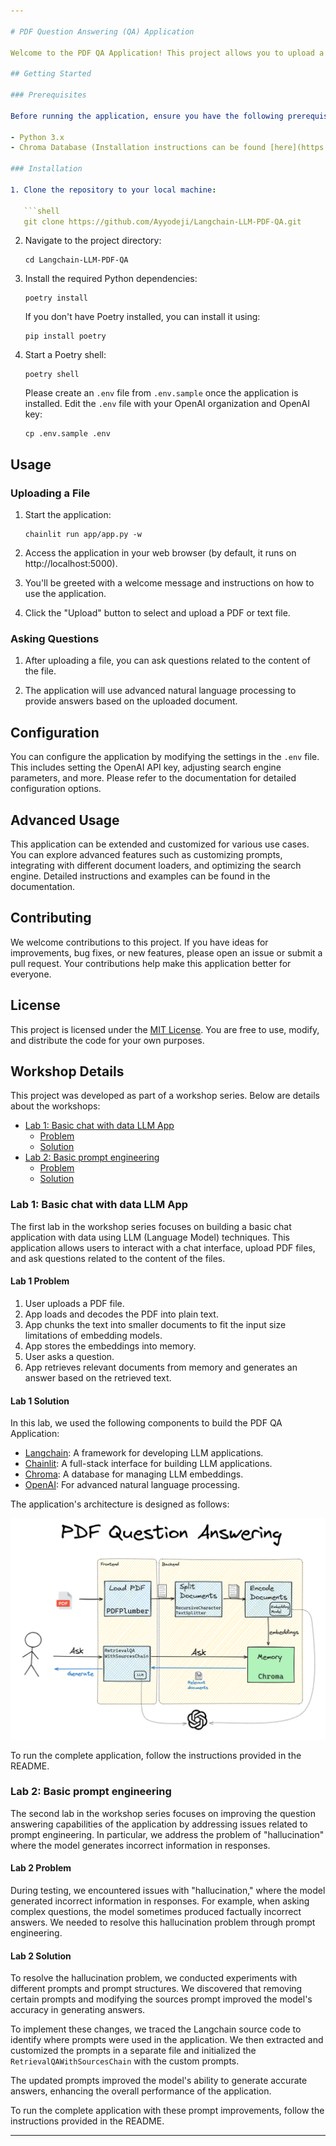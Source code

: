 ```yaml
---

# PDF Question Answering (QA) Application

Welcome to the PDF QA Application! This project allows you to upload a PDF or text file and ask questions about the content of the file. The application uses advanced natural language processing and document search capabilities to provide accurate answers.

## Getting Started

### Prerequisites

Before running the application, ensure you have the following prerequisites installed:

- Python 3.x
- Chroma Database (Installation instructions can be found [here](https://docs.trychroma.com/installation))

### Installation

1. Clone the repository to your local machine:

   ```shell
   git clone https://github.com/Ayyodeji/Langchain-LLM-PDF-QA.git
   ```

2. Navigate to the project directory:

   ```shell
   cd Langchain-LLM-PDF-QA
   ```

3. Install the required Python dependencies:

   ```shell
   poetry install
   ```

   If you don't have Poetry installed, you can install it using:

   ```shell
   pip install poetry
   ```

4. Start a Poetry shell:

   ```shell
   poetry shell
   ```

   Please create an `.env` file from `.env.sample` once the application is installed. Edit the `.env` file with your OpenAI organization and OpenAI key:

   ```shell
   cp .env.sample .env
   ```

## Usage

### Uploading a File

1. Start the application:

   ```shell
   chainlit run app/app.py -w
   ```

2. Access the application in your web browser (by default, it runs on http://localhost:5000).

3. You'll be greeted with a welcome message and instructions on how to use the application.

4. Click the "Upload" button to select and upload a PDF or text file.

### Asking Questions

1. After uploading a file, you can ask questions related to the content of the file.

2. The application will use advanced natural language processing to provide answers based on the uploaded document.

## Configuration

You can configure the application by modifying the settings in the `.env` file. This includes setting the OpenAI API key, adjusting search engine parameters, and more. Please refer to the documentation for detailed configuration options.

## Advanced Usage

This application can be extended and customized for various use cases. You can explore advanced features such as customizing prompts, integrating with different document loaders, and optimizing the search engine. Detailed instructions and examples can be found in the documentation.

## Contributing

We welcome contributions to this project. If you have ideas for improvements, bug fixes, or new features, please open an issue or submit a pull request. Your contributions help make this application better for everyone.

## License

This project is licensed under the [MIT License](LICENSE). You are free to use, modify, and distribute the code for your own purposes.

## Workshop Details

This project was developed as part of a workshop series. Below are details about the workshops:

- [Lab 1: Basic chat with data LLM App](#lab-1-basic-chat-with-data-llm-app)
  - [Problem](#lab-1-problem)
  - [Solution](#lab-1-solution)
- [Lab 2: Basic prompt engineering](#lab-2-basic-prompt-engineering)
  - [Problem](#lab-2-problem)
  - [Solution](#lab-2-solution)

### Lab 1: Basic chat with data LLM App

The first lab in the workshop series focuses on building a basic chat application with data using LLM (Language Model) techniques. This application allows users to interact with a chat interface, upload PDF files, and ask questions related to the content of the files.

#### Lab 1 Problem

1. User uploads a PDF file.
2. App loads and decodes the PDF into plain text.
3. App chunks the text into smaller documents to fit the input size limitations of embedding models.
4. App stores the embeddings into memory.
5. User asks a question.
6. App retrieves relevant documents from memory and generates an answer based on the retrieved text.

#### Lab 1 Solution

In this lab, we used the following components to build the PDF QA Application:

- [Langchain](https://python.langchain.com/docs/get_started/introduction): A framework for developing LLM applications.
- [Chainlit](https://docs.chainlit.io/overview): A full-stack interface for building LLM applications.
- [Chroma](https://www.trychroma.com/): A database for managing LLM embeddings.
- [OpenAI](https://openai.com/): For advanced natural language processing.

The application's architecture is designed as follows:

![Lab 1 Architecture](assets/arch_final.png)

To run the complete application, follow the instructions provided in the README.

### Lab 2: Basic prompt engineering

The second lab in the workshop series focuses on improving the question answering capabilities of the application by addressing issues related to prompt engineering. In particular, we address the problem of "hallucination" where the model generates incorrect information in responses.

#### Lab 2 Problem

During testing, we encountered issues with "hallucination," where the model generated incorrect information in responses. For example, when asking complex questions, the model sometimes produced factually incorrect answers. We needed to resolve this hallucination problem through prompt engineering.

#### Lab 2 Solution

To resolve the hallucination problem, we conducted experiments with different prompts and prompt structures. We discovered that removing certain prompts and modifying the sources prompt improved the model's accuracy in generating answers.

To implement these changes, we traced the Langchain source code to identify where prompts were used in the application. We then extracted and customized the prompts in a separate file and initialized the `RetrievalQAWithSourcesChain` with the custom prompts.

The updated prompts improved the model's ability to generate accurate answers, enhancing the overall performance of the application.

To run the complete application with these prompt improvements, follow the instructions provided in the README.

---
```

